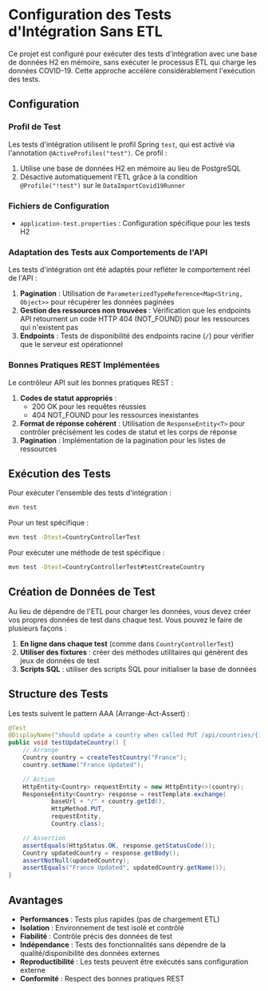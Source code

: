 # Configuration des Tests d'Intégration Sans ETL

Ce projet est configuré pour exécuter des tests d'intégration avec une base de données H2 en mémoire, sans exécuter le processus ETL qui charge les données COVID-19. Cette approche accélère considérablement l'exécution des tests.

## Configuration

### Profil de Test

Les tests d'intégration utilisent le profil Spring `test`, qui est activé via l'annotation `@ActiveProfiles("test")`. Ce profil :

1. Utilise une base de données H2 en mémoire au lieu de PostgreSQL
2. Désactive automatiquement l'ETL grâce à la condition `@Profile("!test")` sur le `DataImportCovid19Runner`

### Fichiers de Configuration

- `application-test.properties` : Configuration spécifique pour les tests H2

### Adaptation des Tests aux Comportements de l'API

Les tests d'intégration ont été adaptés pour refléter le comportement réel de l'API :

1. **Pagination** : Utilisation de `ParameterizedTypeReference<Map<String, Object>>` pour récupérer les données paginées
2. **Gestion des ressources non trouvées** : Vérification que les endpoints API retournent un code HTTP 404 (NOT_FOUND) pour les ressources qui n'existent pas
3. **Endpoints** : Tests de disponibilité des endpoints racine (`/`) pour vérifier que le serveur est opérationnel

### Bonnes Pratiques REST Implémentées

Le contrôleur API suit les bonnes pratiques REST :

1. **Codes de statut appropriés** :
   - 200 OK pour les requêtes réussies
   - 404 NOT_FOUND pour les ressources inexistantes
2. **Format de réponse cohérent** : Utilisation de `ResponseEntity<T>` pour contrôler précisément les codes de statut et les corps de réponse
3. **Pagination** : Implémentation de la pagination pour les listes de ressources

## Exécution des Tests

Pour exécuter l'ensemble des tests d'intégration :

```bash
mvn test
```

Pour un test spécifique :

```bash
mvn test -Dtest=CountryControllerTest
```

Pour exécuter une méthode de test spécifique :

```bash
mvn test -Dtest=CountryControllerTest#testCreateCountry
```

## Création de Données de Test

Au lieu de dépendre de l'ETL pour charger les données, vous devez créer vos propres données de test dans chaque test. Vous pouvez le faire de plusieurs façons :

1. **En ligne dans chaque test** (comme dans `CountryControllerTest`)
2. **Utiliser des fixtures** : créer des méthodes utilitaires qui génèrent des jeux de données de test
3. **Scripts SQL** : utiliser des scripts SQL pour initialiser la base de données

## Structure des Tests

Les tests suivent le pattern AAA (Arrange-Act-Assert) :

```java
@Test
@DisplayName("should update a country when called PUT /api/countries/{id}")
public void testUpdateCountry() {
    // Arrange
    Country country = createTestCountry("France");
    country.setName("France Updated");

    // Action
    HttpEntity<Country> requestEntity = new HttpEntity<>(country);
    ResponseEntity<Country> response = restTemplate.exchange(
            baseUrl + "/" + country.getId(),
            HttpMethod.PUT,
            requestEntity,
            Country.class);

    // Assertion
    assertEquals(HttpStatus.OK, response.getStatusCode());
    Country updatedCountry = response.getBody();
    assertNotNull(updatedCountry);
    assertEquals("France Updated", updatedCountry.getName());
}
```

## Avantages

- **Performances** : Tests plus rapides (pas de chargement ETL)
- **Isolation** : Environnement de test isolé et contrôlé
- **Fiabilité** : Contrôle précis des données de test
- **Indépendance** : Tests des fonctionnalités sans dépendre de la qualité/disponibilité des données externes
- **Reproductibilité** : Les tests peuvent être exécutés sans configuration externe
- **Conformité** : Respect des bonnes pratiques REST
